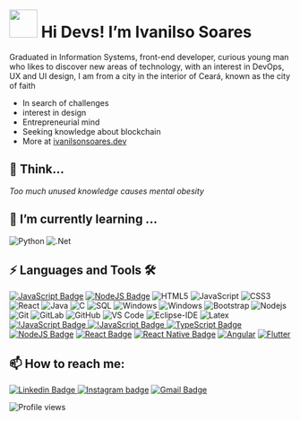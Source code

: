 

# <img src="https://github.com/TheDudeThatCode/TheDudeThatCode/blob/master/Assets/Developer.gif" width="50px"> Hi Devs! I’m Ivanilso Soares

Graduated in Information Systems, front-end developer, curious young man who likes to discover new areas of technology, with an interest in DevOps, UX and UI design, I am from a city in the interior of Ceará, known as the city of faith

 -   In search of challenges
 -   interest in design
 -   Entrepreneurial mind
 -   Seeking knowledge about blockchain
 -   More at [ivanilsonsoares.dev](https://ivanilsonsoares.github.io/ivanilsosoares.dev)

## 

## 🤔   Think...
*Too much unused knowledge causes mental obesity*
<!--
<p><img src="https://github-readme-stats.vercel.app/api/top-langs/?username=ivanilsonsoares&langs_count=10&theme=tokyonight&layout=compact" alt="ivanilso :: Top Langs" /></p>
-->
##
<!-- <img src="https://github-readme-stats.vercel.app/api?username=ivanilsonsoares&show_icons=true&title_color=2c3e5&text_color=2c3e5&icon_color=2c3e5&bg_color=00&cache_seconds=1300"> -->

## 🌱 I’m currently learning ...
![Python](https://img.shields.io/badge/-Python-000000?style=flat&logo=python)
![.Net](https://img.shields.io/badge/-dotnet-rgb(151%20128%20229)??style=flat&logo=dotnet)

## ⚡ Languages and Tools 🛠

[![JavaScript Badge](https://img.shields.io/badge/-JavaScript-yellow?style=flat-square&logo=JavaScript&logoColor=white&link=https://www.w3schools.com/js/default.asp)](https://www.w3schools.com/js/default.asp)
[![NodeJS Badge](https://img.shields.io/badge/-Node.js-026e00?style=flat-square&logo=NodeJS&logoColor=white&link=https://nodejs.org/en/)](https://nodejs.org/en/)
![HTML5](https://img.shields.io/badge/-HTML5-000000?style=flat&logo=html5)
![JavaScript](https://img.shields.io/badge/-JavaScript-000000?style=flat&logo=javascript)
![CSS3](https://img.shields.io/badge/-CSS3-000000?style=flat&logo=css3)
![React](https://img.shields.io/badge/-React-61DAFB?style=flat-square&logo=react&logoColor=ffffff)
![Java](https://img.shields.io/badge/-Java-000000?style=flat&logo=java)
![C](https://img.shields.io/badge/-C-000000?style=flat&logo=c)
![SQL](https://img.shields.io/badge/-SQL-000000?style=flat&logo=postgresql)
![Windows](http://img.shields.io/badge/-Windows-0078D6?style=flat-square&logo=windows&logoColor=ffffff)
![Windows](http://img.shields.io/badge/-Lunix-000?style=flat-square&logo=linux&logoColor=ffffff)
![Bootstrap](https://img.shields.io/badge/-Bootstrap-563D7C?style=flat-square&logo=Bootstrap)
![Nodejs](https://img.shields.io/badge/-Nodejs-339933?style=flat-square&logo=Node.js&logoColor=ffffff)
![Git](https://img.shields.io/badge/-Git-%23F05032?style=flat-square&logo=git&logoColor=%23ffffff)
![GitLab](https://img.shields.io/badge/-GitLab-FCA121?style=flat-square&logo=gitlab)
![GitHub](https://img.shields.io/badge/-GitHub-181717?style=flat-square&logo=github)
![VS Code](http://img.shields.io/badge/-VS%20Code-007ACC?style=flat-square&logo=visual-studio-code&logoColor=ffffff)
![Eclipse-IDE](http://img.shields.io/badge/-Eclipse-2C2255?style=flat-square&logo=eclipse&logoColor=ffffff)
![Latex](http://img.shields.io/badge/-Latex-blue?style=flat-square&logo=latex&logoColor=ffff)
[![!JavaScript Badge](https://img.shields.io/badge/-JavaScript-yellow?style=flat-square&logo=JavaScript&logoColor=white&link=https://www.w3schools.com/js/default.asp)    ](https://www.w3schools.com/js/default.asp)
[![!JavaScript Badge](https://img.shields.io/badge/-WordPress-blue?style=flat-square&logo=WordPress&logoColor=white&link=https://www.w3schools.com/js/default.asp)    ](https://www.w3schools.com/js/default.asp)
[![TypeScript Badge](https://img.shields.io/badge/-TypeScript-294E80?style=flat-square&logo=TypeScript&logoColor=white&link=https://www.typescriptlang.org/)](https://www.typescriptlang.org/)
[![NodeJS Badge](https://img.shields.io/badge/-Node.js-026e00?style=flat-square&logo=NodeJS&logoColor=white&link=https://nodejs.org/en/)](https://nodejs.org/en/)
[![React Badge](https://img.shields.io/badge/-React-61DAFB?style=flat-square&logo=react&logoColor=white&link=https://pt-br.reactjs.org/)](https://pt-br.reactjs.org/)
[![React Native Badge](https://img.shields.io/badge/-React%20Native-5667F9?style=flat-square&logo=react&logoColor=white&link=https://reactnative.dev/)](https://reactnative.dev/)
[![Angular](https://img.shields.io/badge/-angular-rgb(217%2020%2020)?style=flat-square&logo=angular&logoColor=white&link=https://angular.io/)](https://angular.io/)
[![Flutter](https://img.shields.io/badge/-flutter-rgb(26%20104%20211)?style=flat-square&logo=flutter&logoColor=white&link=https://flutter.dev/)](https://flutter.dev/)

## 📫 How to reach me:

[![Linkedin Badge](https://img.shields.io/badge/-LinkedIn-blue?style=flat-square&logo=Linkedin&logoColor=white&link=https://www.linkedin.com/in/ivanilson-s-a169aa119/)](https://www.linkedin.com/in/ivanilson-s-a169aa119/)[
![Instagram badge](https://img.shields.io/badge/-Instagram-dc5273?style=flat-square&logo=Instagram&logoColor=white&link=https://www.instagram.com/ivanilson_._soares/)](https://www.instagram.com/ivanilson_._soares/)
[![Gmail Badge](https://img.shields.io/badge/-Gmail-red?style=flat-square&logo=gmail&logoColor=white)](mailto:ivanilson.soares.is@gmail.com)

<p align="left"> <img src="https://komarev.com/ghpvc/?username=ivanilsonsoares&color=blue" alt="Profile views" /> </p>


<!--
**ivanilsonsoares/ivanilsonsoares** is a ✨ _special_ ✨ repository because its `README.md` (this file) appears on your GitHub profile.

Here are some ideas to get you started:

- 🔭 I’m currently working on ...
- 🌱 I’m currently learning ...
- 👯 I’m looking to collaborate on ...
- 🤔 I’m looking for help with ...
- 💬 Ask me about ...
- 📫 How to reach me: ...
- 😄 Pronouns: ...
- ⚡ Fun fact: ...
-->
